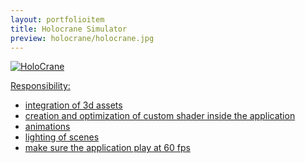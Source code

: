 ```yaml
---
layout: portfolioitem
title: Holocrane Simulator
preview: holocrane/holocrane.jpg
---
```

<!--more-->

<a href="http://www.holoforge.io/work/holoforge-industrial-training"><img src="{{ site.baseurl }}/assets/portfolio/holocrane/holocrane.jpg" alt="HoloCrane" style="width: auto;"/>

Responsibility:

- integration of 3d assets
- creation and optimization of custom shader inside the application
- animations
- lighting of scenes
- make sure the application play at 60 fps 